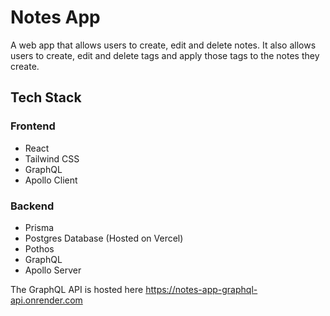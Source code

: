 # Notes App

A web app that allows users to create, edit and delete notes. It also allows users to create, edit and delete tags and apply those tags to the notes they create.

## Tech Stack

### Frontend

- React
- Tailwind CSS
- GraphQL
- Apollo Client

### Backend

- Prisma
- Postgres Database (Hosted on Vercel)
- Pothos
- GraphQL
- Apollo Server

The GraphQL API is hosted here https://notes-app-graphql-api.onrender.com
